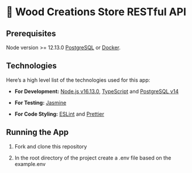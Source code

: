 # :rocket: Wood Creations Store RESTful API

## Prerequisites

Node version >= 12.13.0
[PostgreSQL](https://www.postgresql.org/) or [Docker](https://www.docker.com/).

## Technologies

Here’s a high level list of the technologies used for this app:

- **For Development:** [Node.js v16.13.0](https://nodejs.org/en/), [TypeScript](https://www.typescriptlang.org/) and [PostgreSQL v14](https://www.postgresql.org/download/)

- **For Testing:** [Jasmine](https://www.npmjs.com/package/jasmine)

- **For Code Styling:** [ESLint](https://eslint.org/) and [Prettier](https://prettier.io/)

## Running the App

1. Fork and clone this repository

2. In the root directory of the project create a .env file based on the example.env



<!-- 2. To install the dependencies of the app, run in the project directory `npm install` or `npm i`

3. Set up the databases for development and testing as described in the [DATABASE_SETUP.md]()

4. Set up environment:


5. Make sure your database is up and running -->

